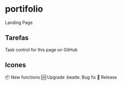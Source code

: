 # portifolio

Landing Page

## Tarefas

Task control for this page on GitHub

## Icones

:package: New functions
:up: Upgrade
:beatle: Bug fix
:checkered_flag: Release
